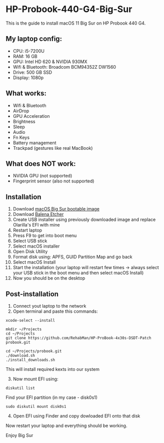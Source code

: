 # HP-Probook-440-G4-Big-Sur

This is the guide to install macOS 11 Big Sur on HP Probook 440 G4.

## My laptop config:
- CPU: i5-7200U
- RAM: 16 GB
- GPU: Intel HD 620 & NVIDIA 930MX
- Wifi & Bluetooth: Broadcom BCM94352Z DW1560
- Drive: 500 GB SSD
- Display: 1080p

## What works:
- Wifi & Bluetooth
- AirDrop
- GPU Acceleration
- Brightness
- Sleep
- Audio
- Fn Keys
- Battery management
- Trackpad (gestures like real MacBook)

## What does NOT work:
- NVIDIA GPU (not supported)
- Fingerprint sensor (also not supported)

## Installation

1. Download [macOS Big Sur bootable image]()
2. Download [Balena Etcher]()
3. Create USB installer using previously downloaded image and replace Olarilla's EFI with mine
4. Restart laptop
5. Press F9 to get into boot menu
6. Select USB stick
7. Select macOS installer
8. Open Disk Utility
9. Format disk using: APFS, GUID Partition Map and go back
9. Select macOS Install
10. Start the installation (your laptop will restart few times -> always select your USB stick in the boot menu and then select macOS Install)
11. Now you should be on the desktop

## Post-installation

1. Connect yout laptop to the network
2. Open terminal and paste this commands:
``` 
xcode-select --install
```
```
mkdir ~/Projects
cd ~/Projects
git clone https://github.com/RehabMan/HP-ProBook-4x30s-DSDT-Patch probook.git
```
```
cd ~/Projects/probook.git
./download.sh
./install_downloads.sh
```
This will install required kexts into our system

3. Now mount EFI using:
```
diskutil list
```
Find your EFI partition (in my case - disk0s1)
```
sudo diskutil mount disk0s1
```
4. Open EFI using Finder and copy dowloaded EFI onto that disk


Now restart your laptop and everything should be working.

Enjoy Big Sur

